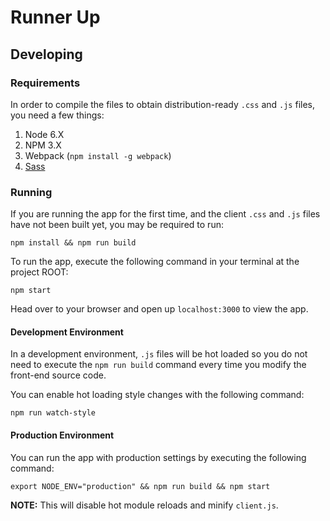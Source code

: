 # Runner Up

## Developing

### Requirements

In order to compile the files to obtain distribution-ready `.css` and `.js` files, you need a few things:

1. Node 6.X
1. NPM 3.X
1. Webpack (`npm install -g webpack`)
1. [Sass](http://sass-lang.com/install)

### Running
If you are running the app for the first time, and the client `.css` and `.js` files have not been built yet, you may be required to run:
```
npm install && npm run build
```

To run the app, execute the following command in your terminal at the project ROOT:
```
npm start
```

Head over to your browser and open up `localhost:3000` to view the app.

#### Development Environment
In a development environment, `.js` files will be hot loaded so you do not need to execute the `npm run build` command every time you modify the front-end source code.

You can enable hot loading style changes with the following command:
```
npm run watch-style
```

#### Production Environment
You can run the app with production settings by executing the following command:
```
export NODE_ENV="production" && npm run build && npm start
```

**NOTE:** This will disable hot module reloads and minify `client.js`.
